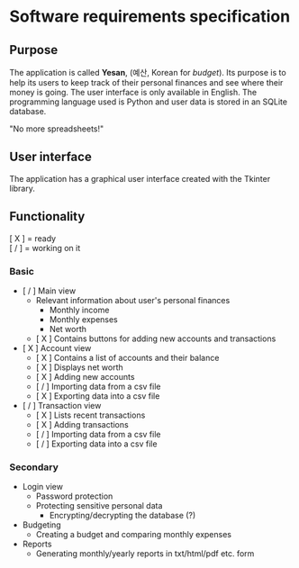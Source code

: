 # Software requirements specification

## Purpose

The application is called **Yesan**, (예산, Korean for *budget*). Its purpose is to help its users to keep track of their personal finances and see where their money is going. The user interface is only available in English. The programming language used is Python and user data is stored in an SQLite database.

"No more spreadsheets!"

## User interface

The application has a graphical user interface created with the Tkinter library.

## Functionality

[ X ] = ready  
[ / ] = working on it

### Basic

- [ / ] Main view
  - Relevant information about user's personal finances
    - Monthly income
    - Monthly expenses
    - Net worth
  - [ X ] Contains buttons for adding new accounts and transactions
- [ X ] Account view
  - [ X ] Contains a list of accounts and their balance
  - [ X ] Displays net worth
  - [ X ] Adding new accounts
  - [ / ] Importing data from a csv file
  - [ X ] Exporting data into a csv file
- [ / ] Transaction view
  - [ X ] Lists recent transactions
  - [ X ] Adding transactions
  - [ / ] Importing data from a csv file
  - [ / ] Exporting data into a csv file

### Secondary

- Login view
  - Password protection
  - Protecting sensitive personal data
    - Encrypting/decrypting the database (?)
- Budgeting
  - Creating a budget and comparing monthly expenses
- Reports
  - Generating monthly/yearly reports in txt/html/pdf etc. form
